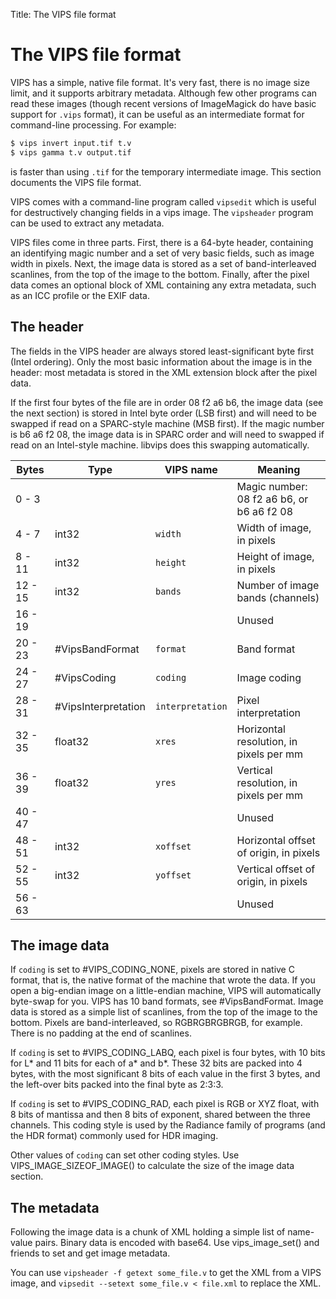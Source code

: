 Title: The VIPS file format

# The VIPS file format

VIPS has a simple, native file format. It's very fast, there is no image
size limit, and it supports arbitrary metadata. Although few other programs
can read these images (though recent versions of ImageMagick do have basic
support for `.vips` format), it can be useful as an intermediate format
for command-line processing. For example:

```bash
$ vips invert input.tif t.v
$ vips gamma t.v output.tif
```

is faster than using `.tif` for the temporary intermediate image. This
section documents the VIPS file format.

VIPS comes with a command-line program called `vipsedit` which is useful
for destructively changing fields in a vips image. The `vipsheader` program
can be used to extract any metadata.

VIPS files come in three parts. First, there is a 64-byte header, containing
an identifying magic number and a set of very basic fields, such as image
width in pixels. Next, the image data is stored as a set of band-interleaved
scanlines, from the top of the image to the bottom.  Finally, after the
pixel data comes an optional block of XML containing any extra metadata,
such as an ICC profile or the EXIF data.

## The header

The fields in the VIPS header are always stored least-significant byte first
(Intel ordering). Only the most basic information about the image is in
the header: most metadata is stored in the XML extension block after the
pixel data.

If the first four bytes of the file are in order 08 f2 a6 b6, the image
data (see the next section) is stored in Intel byte order (LSB first)
and will need to be swapped if read on a SPARC-style machine (MSB first).
If the magic number is b6 a6 f2 08, the image data is in SPARC order and
will need to swapped if read on an Intel-style machine. libvips does this
swapping automatically.

Bytes   | Type     | VIPS name      | Meaning
-----   | ----     | ---------      | -------
0 - 3   |          |                | Magic number: 08 f2 a6 b6, or b6 a6 f2 08
4 - 7   | int32    | `width`        | Width of image, in pixels
8 - 11  | int32    | `height`       | Height of image, in pixels
12 - 15 | int32    | `bands`        | Number of image bands (channels)
16 - 19 |          |                | Unused
20 - 23 | #VipsBandFormat | `format` | Band format
24 - 27 | #VipsCoding | `coding`    | Image coding
28 - 31 | #VipsInterpretation  | `interpretation` | Pixel interpretation
32 - 35 | float32 | `xres`          | Horizontal resolution, in pixels per mm
36 - 39 | float32 | `yres`          | Vertical resolution, in pixels per mm
40 - 47 |          |                | Unused
48 - 51 | int32   | `xoffset`       | Horizontal offset of origin, in pixels
52 - 55 | int32   | `yoffset`       | Vertical offset of origin, in pixels
56 - 63 |         |                 | Unused

## The image data

If `coding` is set to #VIPS_CODING_NONE, pixels are stored in native C format,
that is, the native format of the machine that wrote the data. If you open a
big-endian image on a little-endian machine, VIPS will automatically byte-swap
for you.  VIPS has 10 band formats, see #VipsBandFormat.  Image data is
stored as a simple list of scanlines, from the top of the image to the
bottom. Pixels are band-interleaved, so RGBRGBRGBRGB, for example. There
is no padding at the end of scanlines.

If `coding` is set to #VIPS_CODING_LABQ, each pixel is four bytes, with
10 bits for L\* and 11 bits for each of a\* and b\*. These 32 bits are packed
into 4 bytes, with the most significant 8 bits of each value in the first
3 bytes, and the left-over bits packed into the final byte as 2:3:3.

If `coding` is set to #VIPS_CODING_RAD, each pixel is RGB or XYZ float,
with 8 bits of mantissa and then 8 bits of exponent, shared between the
three channels. This coding style is used by the Radiance family of programs
(and the HDR format) commonly used for HDR imaging.

Other values of `coding` can set other coding styles. Use
VIPS_IMAGE_SIZEOF_IMAGE() to calculate the size of the image data section.

## The metadata

Following the image data is a chunk of XML holding a simple list of name-value
pairs. Binary data is encoded with base64. Use vips_image_set() and friends
to set and get image metadata.

You can use `vipsheader -f getext some_file.v` to get the XML from a VIPS
image, and `vipsedit --setext some_file.v < file.xml` to replace the XML.

